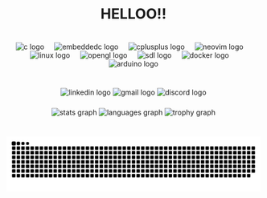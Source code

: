 <h1 align="center">HELLOO!!</h1>

###

<br clear="both">

<div align="center">
  <img src="https://cdn.simpleicons.org/c/A8B9CC" height="70" alt="c logo"  />
  <img width="12" />
  <img src="https://cdn.jsdelivr.net/gh/devicons/devicon/icons/embeddedc/embeddedc-original.svg" height="70" alt="embeddedc logo"  />
  <img width="12" />
  <img src="https://cdn.simpleicons.org/c++/00599C" height="70" alt="cplusplus logo"  />
  <img width="12" />
  <img src="https://cdn.simpleicons.org/neovim/57A143" height="70" alt="neovim logo"  />
  <img width="12" />
  <img src="https://cdn.simpleicons.org/linux/FCC624" height="70" alt="linux logo"  />
  <img width="12" />
  <img src="https://cdn.simpleicons.org/opengl/5586A4" height="70" alt="opengl logo"  />
  <img width="12" />
  <img src="https://cdn.jsdelivr.net/gh/devicons/devicon/icons/sdl/sdl-original.svg" height="70" alt="sdl logo"  />
  <img width="12" />
  <img src="https://cdn.simpleicons.org/docker/2496ED" height="70" alt="docker logo"  />
  <img width="12" />
  <img src="https://cdn.simpleicons.org/arduino/00979D" height="70" alt="arduino logo"  />
</div>

###

<br clear="both">

<div align="center">
  <img src="https://raw.githubusercontent.com/maurodesouza/profile-readme-generator/master/src/assets/icons/social/linkedin/default.svg" width="12" height="" alt="linkedin logo"  />
  <img src="https://raw.githubusercontent.com/maurodesouza/profile-readme-generator/master/src/assets/icons/social/gmail/default.svg" width="12" height="" alt="gmail logo"  />
  <img src="https://raw.githubusercontent.com/maurodesouza/profile-readme-generator/master/src/assets/icons/social/discord/default.svg" width="12" height="" alt="discord logo"  />
</div>

###

<div align="center">
  <img src="https://github-readme-stats.vercel.app/api?username=marasama&hide_title=true&hide_rank=false&show_icons=true&include_all_commits=true&count_private=true&disable_animations=false&theme=great-gatsby&locale=en&hide_border=true&order=1" height="215" alt="stats graph"  />
  <img src="https://github-readme-stats.vercel.app/api/top-langs?username=marasama&locale=en&hide_title=true&layout=compact&card_width=320&langs_count=6&theme=great-gatsby&hide_border=true&order=2" height="215" alt="languages graph"  />
  <img src="https://github-profile-trophy.vercel.app?username=marasama&theme=dark_lover&column=5&row=1&margin-w=20&margin-h=8&no-bg=true&no-frame=true&order=4" height="150" alt="trophy graph"  />
</div>

###

<br clear="both">

<img src="https://raw.githubusercontent.com/marasama/marasama/output/snake.svg" alt="Snake animation" />

###
